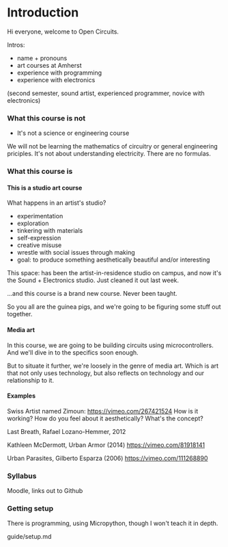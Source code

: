 # Introduction

Hi everyone, welcome to Open Circuits.

Intros:
- name + pronouns
- art courses at Amherst
- experience with programming
- experience with electronics

(second semester, sound artist, experienced programmer, novice with electronics)


### What this course is not

- It's not a science or engineering course

We will not be learning the mathematics of circuitry or general engineering priciples. It's not about understanding electricity. There are no formulas. 


### What this course is

#### This is a studio art course

What happens in an artist's studio?
- experimentation
- exploration
- tinkering with materials
- self-expression
- creative misuse
- wrestle with social issues through making
- goal: to produce something aesthetically beautiful and/or interesting


This space: has been the artist-in-residence studio on campus, and now it's the Sound + Electronics studio. Just cleaned it out last week. 

...and this course is a brand new course. Never been taught.

So you all are the guinea pigs, and we're going to be figuring some stuff out together.


#### Media art

In this course, we are going to be building circuits using microcontrollers. And we'll dive in to the specifics soon enough. 

But to situate it further, we're loosely in the genre of media art. Which is art that not only uses technology, but also reflects on technology and our relationship to it.


#### Examples

Swiss Artist named Zimoun: https://vimeo.com/267421524
How is it working? How do you feel about it aesthetically? What's the concept?

Last Breath, Rafael Lozano-Hemmer, 2012

Kathleen McDermott, Urban Armor (2014)
https://vimeo.com/81918141


Urban Parasites, Gilberto Esparza (2006)
https://vimeo.com/111268890



### Syllabus

Moodle, links out to Github


### Getting setup

There is programming, using Micropython, though I won't teach it in depth.


guide/setup.md
